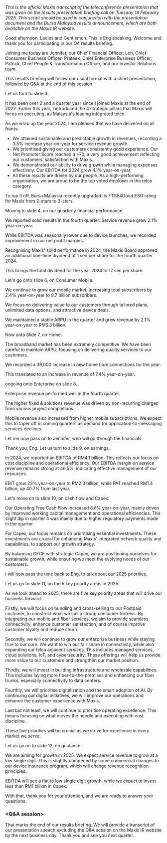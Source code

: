 *This is the official Maxis transcript of the teleconference presentation that was given on the results presentation briefing call on Tuesday 18 February 2025. This script should be used in conjunction with the presentation document and the Bursa Malaysia results announcement, which are both available on the Maxis IR website.*

Good afternoon, Ladies and Gentlemen. This is Eng speaking. Welcome and thank you for participating in our Q4 results briefing.

Joining me today are Jennifer, our Chief Financial Officer; Loh, Chief Consumer Business Officer; Prateek, Chief Enterprise Business Officer; Patrick, Chief People & Transformation Officer, and our Investor Relations team.

This results briefing will follow our usual format with a short presentation, followed by Q&A at the end of this session.

Let us turn to slide 3.

It has been over 2 and a quarter year since I joined Maxis at the end of 2022. Earlier this year, I introduced the 4 strategic pillars that Maxis will focus on executing, as Malaysia's leading integrated telco.

As we wrap up the year 2024, I am pleased that we have delivered on all fronts:

- We attained sustainable and predictable growth in revenues, recording a 3.5% increase year-on-year for service revenue growth.
- We prioritised giving our customers consistently good experience. Our Net Promoter Score reached a +70, a very good achievement reflecting our customers' satisfaction with Maxis.
- We demonstrated our ability to drive growth while managing expenses effectively. Our EBITDA for 2024 grew 4.1% year-on-year.
- All these results are driven by our people. As a high-performing organisation, we are proud to be the top voted employer in the telco category.

To top it off, Bursa Malaysia recently upgraded its FTSE4Good ESG rating for Maxis from 2-stars to 3-stars.

Moving to slide 4, on our quarterly financial performance.

We reported solid results in the fourth quarter. Service revenue grew 2.1% year-on-year.

While EBITDA was seasonally lower due to device launches, we recorded improvement in our net profit margins.

Recognising Maxis' solid performance in 2024, the Maxis Board approved an additional one-time dividend of 1 sen per share for the fourth quarter 2024.

This brings the total dividend for the year 2024 to 17 sen per share.

Let's go onto slide 6, on Consumer Mobile.

We continue to grow our mobile market, increasing total subscribers by 2.4% year-on-year to 9.7 billion subscribers.

We focus on delivering value to our customers through tailored plans, unlimited data options, and attractive device deals.

We maintained a stable ARPU in the quarter and grew revenue by 2.1% year-on-year to RM6.3 billion.

Now onto Slide 7, on Home.

The broadband market has been extremely competitive. We have been careful to maintain ARPU, focusing on delivering quality services to our customers.

We recorded a 39,000 increase in new home fibre connections for the year.

This translated to an increase in revenue of 7.4% year-on-year.

ongoing onto Enterprise on slide 8.

Enterprise revenue performed well in the fourth quarter.

The higher fixed & solutions revenue was driven by non-recurring charges from various project completions.

Mobile revenue also increased from higher mobile subscriptions. We expect this to taper off in coming quarters as demand for application-to-messaging services declines.

Let me now pass on to Jennifer, who will go through the financials.

Thank you, Eng. Let us turn to slide 9, on earnings.

In 2024, we reported an EBITDA of RM4.1 billion. This reflects our focus on cost discipline and operational efficiency. Our EBITDA margin on service revenue remains strong at 46.5%, indicating effective management of our resources.

EBIT grew 23% year-on-year to RM2.3 billion, while PAT reached RM1.4 billion, up 40.7% from last year.

Let's move on to slide 10, on cash flow and Capex.

Our Operating Free Cash Flow increased 8.6% year-on-year, mainly driven by improved working capital management and operational efficiencies. The slight dip in quarter 4 was mainly due to higher regulatory payments made in the quarter.

For Capex, our focus remains on prioritising essential investments. These investments are crucial for enhancing Maxis' integrated network quality and capabilities, to support our growth strategy.

By balancing OFCF with strategic Capex, we are positioning ourselves for sustainable growth, while ensuring we meet the evolving needs of our customers.

I will now pass the time back to Eng, to talk about our 2025 priorities.

Let us go to slide 11, on the 5 key priority areas in 2025.

As we look ahead to 2025, there are five key priority areas that will drive our business forward.

Firstly, we will focus on bundling and cross-selling to our Postpaid customer, to construct what we call a strong consumer fortress. By integrating our mobile and fiber services, we aim to provide seamless connectivity, enhance customer satisfaction, and of course improve customer loyalty and reduce churn.

Secondly, we will continue to grow our enterprise business while staying true to our core. We want to win our fair share in connectivity, while also expanding our telco adjacent services. This includes managed services, cloud solutions, IoT, and cybersecurity. These offerings will help us provide more value to our customers and strengthen our market position.

Thirdly, we will invest in building infrastructure and wholesale capabilities. This includes laying more fiber-to-the-premises and enhancing our fiber trunks, especially connectivity to data centers.

Fourthly, we will prioritise digitalization and the smart adoption of AI. By continuing our digital initiatives, we will improve our operations and enhance the customer experience with Maxis.

Last but not least, we will continue to prioritise operating excellence. This means focusing on what moves the needle and executing with cost discipline.

These five priorities will be crucial as we strive for excellence in every market we serve.

Let us go on to slide 12, on guidance.

We are aiming for growth in 2025. We expect service revenue to grow at a low single digit. This is slightly dampened by some commercial changes to our device insurance program, which will change revenue recognition principles.

EBITDA will see a flat to low single digit growth, while we expect to invest less than RM1 billion in Capex.

With that, thank you for your attention, and we are ready to answer your questions.

### **<Q&A session>**

That marks the end of our results briefing. We will provide a transcript of our presentation speech excluding the Q&A session on the Maxis IR website by the next business day. Thank you and see you next quarter.